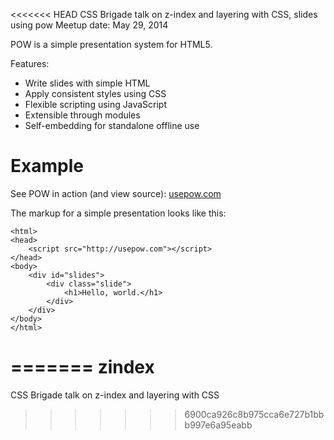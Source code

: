 <<<<<<< HEAD
CSS Brigade talk on z-index and layering with CSS, slides using pow
Meetup date: May 29, 2014

POW is a simple presentation system for HTML5.

Features:

 * Write slides with simple HTML
 * Apply consistent styles using CSS
 * Flexible scripting using JavaScript
 * Extensible through modules
 * Self-embedding for standalone offline use

# Example

See POW in action (and view source): [usepow.com](http://usepow.com)

The markup for a simple presentation looks like this:

    <html>
    <head>
        <script src="http://usepow.com"></script>
    </head>
    <body>
        <div id="slides">
            <div class="slide">
                <h1>Hello, world.</h1>
            </div>
        </div>
    </body>
    </html>
=======
zindex
======

CSS Brigade talk on z-index and layering with CSS
>>>>>>> 6900ca926c8b975cca6e727b1bbb997e6a95eabb
